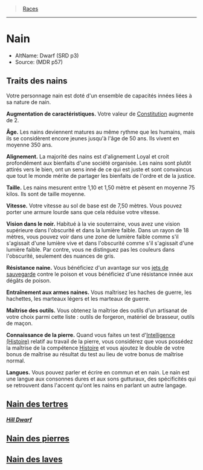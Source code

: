 ﻿---
!Items
Id: dwarf_hd.md#nain
RootId: dwarf_hd.md
ParentLink: races_hd.md#
Name: Nain
ParentName: Races
NameLevel: 1
AltName: Dwarf (SRD p3)
Source: (MDR p57)
---
>  [Races](races_hd.md#)

---


# Nain

- AltName: Dwarf (SRD p3)
- Source: (MDR p57)

## Traits des nains

Votre personnage nain est doté d'un ensemble de capacités innées liées à sa nature de nain.

**Augmentation de caractéristiques.** Votre valeur de [Constitution](hd_abilities_constitution.md) augmente de 2.

**Âge.** Les nains deviennent matures au même rythme que les humains, mais ils se considèrent encore jeunes jusqu'à l'âge de 50 ans. Ils vivent en moyenne 350 ans.

**Alignement.** La majorité des nains est d'alignement Loyal et croit profondément aux bienfaits d'une société organisée. Les nains sont plutôt attirés vers le bien, ont un sens inné de ce qui est juste et sont convaincus que tout le monde mérite de partager les bienfaits de l'ordre et de la justice.

**Taille.** Les nains mesurent entre 1,10 et 1,50 mètre et pèsent en moyenne 75 kilos. Ils sont de taille moyenne.

**Vitesse.** Votre vitesse au sol de base est de 7,50 mètres. Vous pouvez porter une armure lourde sans que cela réduise votre vitesse.

**Vision dans le noir.** Habitué à la vie souterraine, vous avez une vision supérieure dans l'obscurité et dans la lumière faible. Dans un rayon de 18 mètres, vous pouvez voir dans une zone de lumière faible comme s'il s'agissait d'une lumière vive et dans l'obscurité comme s'il s'agissait d'une lumière faible. Par contre, vous ne distinguez pas les couleurs dans l'obscurité, seulement des nuances de gris.

**Résistance naine.** Vous bénéficiez d'un avantage sur vos [jets de sauvegarde](hd_abilities_jets_de_sauvegarde.md) contre le poison et vous bénéficiez d'une résistance innée aux dégâts de poison.

**Entraînement aux armes naines.** Vous maîtrisez les haches de guerre, les hachettes, les marteaux légers et les marteaux de guerre.

**Maîtrise des outils.** Vous obtenez la maîtrise des outils d'un artisanat de votre choix parmi cette liste : outils de forgeron, matériel de brasseur, outils de maçon.

**Connaissance de la pierre.** Quand vous faites un test d'[Intelligence (Histoire)](hd_abilities_intelligence_histoire.md) relatif au travail de la pierre, vous considérez que vous possédez la maîtrise de la compétence [Histoire](hd_abilities_intelligence_histoire.md) et vous ajoutez le double de votre bonus de maîtrise au résultat du test au lieu de votre bonus de maîtrise normal.

**Langues.** Vous pouvez parler et écrire en commun et en nain. Le nain est une langue aux consonnes dures et aux sons gutturaux, des spécificités qui se retrouvent dans l'accent qu'ont les nains en parlant un autre langage.



## [Nain des tertres](hd_dwarf_nain_des_tertres.md)

##### _[Hill Dwarf](hd_dwarf_nain_des_tertres.md)_



## [Nain des pierres](hd_dwarf_nain_des_pierres.md)



## [Nain des laves](hd_dwarf_nain_des_laves.md)

